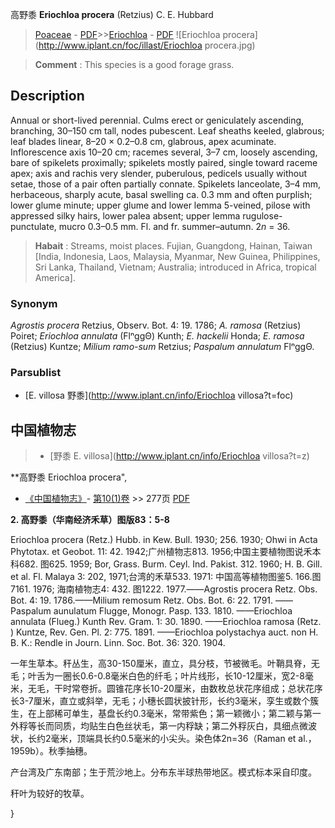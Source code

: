 高野黍 **Eriochloa procera** (Retzius) C. E. Hubbard

> [Poaceae](http://www.iplant.cn/info/Poaceae?t=foc) - [PDF](http://www.iplant.cn/foc/pdf/Poaceae.pdf)>>[Eriochloa](http://www.iplant.cn/info/Eriochloa?t=foc) - [PDF](http://www.iplant.cn/foc/pdf/Eriochloa.pdf)
![Eriochloa procera](http://www.iplant.cn/foc/illast/Eriochloa procera.jpg)

> **Comment** : 
> This species is a good forage grass.

## Description

Annual or short-lived perennial. Culms erect or geniculately ascending, branching, 30–150 cm tall, nodes pubescent. Leaf sheaths keeled, glabrous; leaf blades linear, 8–20 × 0.2–0.8 cm, glabrous, apex acuminate. Inflorescence axis 10–20 cm; racemes several, 3–7 cm, loosely ascending, bare of spikelets proximally; spikelets mostly paired, single toward raceme apex; axis and rachis very slender, puberulous, pedicels usually without setae, those of a pair often partially connate. Spikelets lanceolate, 3–4 mm, herbaceous, sharply acute, basal swelling ca. 0.3 mm and often purplish; lower glume minute; upper glume and lower lemma 5-veined, pilose with appressed silky hairs, lower palea absent; upper lemma rugulose-punctulate, mucro 0.3–0.5 mm. Fl. and fr. summer–autumn. 2*n* = 36.

> **Habait** : 
> Streams, moist places. Fujian, Guangdong, Hainan, Taiwan [India, Indonesia, Laos, Malaysia, Myanmar, New Guinea, Philippines, Sri Lanka, Thailand, Vietnam; Australia; introduced in Africa, tropical America].

### Synonym
*Agrostis procera* Retzius, Observ. Bot. 4: 19. 1786; *A. ramosa* (Retzius) Poiret; *Eriochloa annulata* (FlⁿggΘ) Kunth; *E. hackelii* Honda; *E. ramosa* (Retzius) Kuntze; *Milium ramo-sum* Retzius; *Paspalum annulatum* FlⁿggΘ.

### Parsublist

* [E.  villosa  野黍](http://www.iplant.cn/info/Eriochloa villosa?t=foc)

## 中国植物志

> * [野黍  E.  villosa](http://www.iplant.cn/info/Eriochloa villosa?t=z)

**高野黍 Eriochloa procera",

* [《中国植物志》](http://www.iplant.cn/frps)- [第10(1)卷](http://www.iplant.cn/frps/vol/10(1)) >> 277页 [PDF](http://www.iplant.cn/frps/pdf/10(1)/277.pdf)

**2. 高野黍（华南经济禾草）图版83：5-8**

Eriochloa procera (Retz.) Hubb. in Kew. Bull. 1930; 256. 1930; Ohwi in Acta Phytotax. et Geobot. 11: 42. 1942;广州植物志813. 1956;中国主要植物图说禾本科682. 图625. 1959; Bor, Grass. Burm. Ceyl. Ind. Pakist. 312. 1960; H. B. Gill. et al. Fl. Malaya 3: 202, 1971;台湾的禾草533. 1971: 中国高等植物图鉴5. 166.图7161. 1976; 海南植物志4: 432. 图1222. 1977.——Agrostis procera Retz. Obs. Bot. 4: 19. 1786.——Milium remosum Retz. Obs. Bot. 6: 22. 1791. ——Paspalum aunulatum Flugge, Monogr. Pasp. 133. 1810. ——Eriochloa annulata (Flueg.) Kunth Rev. Gram. 1: 30. 1890. ——Eriochloa ramosa (Retz. ) Kuntze, Rev. Gen. Pl. 2: 775. 1891. ——Eriochloa polystachya auct. non H. B. K.: Rendle in Journ. Linn. Soc. Bot. 36: 320. 1904.

一年生草本。秆丛生，高30-150厘米，直立，具分枝，节被微毛。叶鞘具脊，无毛；叶舌为一圈长0.6-0.8毫米白色的纤毛；叶片线形，长10-12厘米，宽2-8毫米，无毛，干时常卷折。圆锥花序长10-20厘米，由数枚总状花序组成；总状花序长3-7厘米，直立或斜举，无毛；小穗长圆状披针形，长约3毫米，孪生或数个簇生，在上部稀可单生，基盘长约0.3毫米，常带紫色；第一颖微小；第二颖与第一外稃等长而同质，均贴生白色丝状毛，第一内稃缺；第二外稃灰白，具细点微波状，长约2毫米，顶端具长约0.5毫米的小尖头。染色体2n=36（Raman et al.，1959b）。秋季抽穗。

产台湾及广东南部；生于荒沙地上。分布东半球热带地区。模式标本采自印度。

秆叶为较好的牧草。

}
